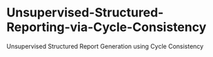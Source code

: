 # Unsupervised-Structured-Reporting-via-Cycle-Consistency
Unsupervised Structured Report Generation using Cycle Consistency
